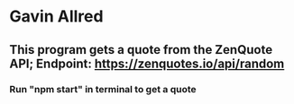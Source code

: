 # Gavin Allred
## This program gets a quote from the ZenQuote API; Endpoint: https://zenquotes.io/api/random
### Run "npm start" in terminal to get a quote